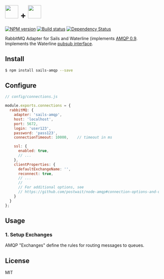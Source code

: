 #  <img src="http://i.imgur.com/3j5klOp.png" height='43px' /> + <img src="http://cdn.tjw.io/images/sails-logo.png" height='43px' />


[![NPM version][npm-image]][npm-url]
[![Build status][ci-image]][ci-url]
[![Dependency Status][daviddm-image]][daviddm-url]

RabbitMQ Adapter for Sails and Waterline (implements [AMQP 0.9](https://www.rabbitmq.com/amqp-0-9-1-reference.html).
Implements the Waterline [pubsub
interface](https://github.com/balderdashy/sails-docs/blob/master/contributing/adapter-specification.md#subscribable-interface).

## Install
```sh
$ npm install sails-amqp --save
```

## Configure

```js
// config/connections.js

module.exports.connections = {
  rabbitMQ: {
    adapter: 'sails-amqp',
    host: 'localhost',
    port: 5672,
    login: 'user123',
    password: 'pass123',
    connectionTimeout: 10000,    // timeout in ms

    ssl: {
      enabled: true,
      // ...
    },
    clientProperties: {
      defaultExchangeName: '',
      reconnect: true,
      // ...
      //
      // For additional options, see
      // https://github.com/postwait/node-amqp#connection-options-and-url
    }
  }
};

```

## Usage

### 1. Setup Exchanges

AMQP "Exchanges" define the rules for routing messages to queues.



## License
MIT

[sails-logo]: http://cdn.tjw.io/images/sails-logo.png
[sails-url]: https://sailsjs.org
[npm-image]: https://img.shields.io/npm/v/sails-amqp.svg?style=flat-square
[npm-url]: https://npmjs.org/package/sails-amqp
[ci-image]: https://img.shields.io/circleci/project/cnect/sails-amqp/master.svg?style=flat-square
[ci-url]: https://circleci.com/gh/tjwebb/sails-amqp
[daviddm-image]: http://img.shields.io/david/tjwebb/sails-amqp.svg?style=flat-square
[daviddm-url]: https://david-dm.org/tjwebb/sails-amqp
